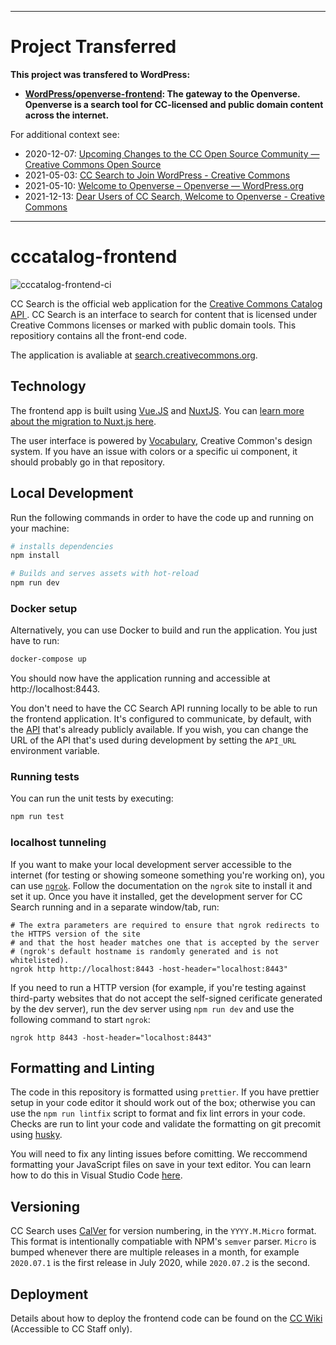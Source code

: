 --------
# Project Transferred
**This project was transfered to WordPress:**
- **[WordPress/openverse-frontend](https://github.com/WordPress/openverse-frontend): The gateway to the Openverse. Openverse is a search tool for CC-licensed and public domain content across the internet.**

For additional context see:
- 2020-12-07: [Upcoming Changes to the CC Open Source Community — Creative Commons Open Source](https://opensource.creativecommons.org/blog/entries/2020-12-07-upcoming-changes-to-community/)
- 2021-05-03: [CC Search to Join WordPress - Creative Commons](https://creativecommons.org/2021/05/03/cc-search-to-join-wordpress/)
- 2021-05-10: [Welcome to Openverse – Openverse — WordPress.org](https://make.wordpress.org/openverse/2021/05/11/hello-world/)
- 2021-12-13: [Dear Users of CC Search, Welcome to Openverse - Creative Commons](https://creativecommons.org/2021/12/13/dear-users-of-cc-search-welcome-to-openverse/)
--------

# cccatalog-frontend

![cccatalog-frontend-ci](https://github.com/creativecommons/cccatalog-frontend/workflows/cccatalog-frontend-ci/badge.svg)

CC Search is the official web application for the [Creative Commons Catalog API
](https://github.com/creativecommons/cccatalog-api). CC Search is an interface to search for content that is licensed under Creative Commons licenses or marked with public domain tools. This repositiory contains all the front-end code.

The application is avaliable at [search.creativecommons.org](https://search.creativecommons.org/).

## Technology

The frontend app is built using [Vue.JS](https://vuejs.org/) and [NuxtJS](https://nuxtjs.org). You can [learn more about the migration to Nuxt.js here](/CODEBASE.md).

The user interface is powered by [Vocabulary](https://github.com/creativecommons/vocabulary), Creative Common's design system. If you have an issue with colors or a specific ui component, it should probably go in that repository.

## Local Development

Run the following commands in order to have the code up and running on your machine:

```bash
# installs dependencies
npm install

# Builds and serves assets with hot-reload
npm run dev
```

### Docker setup

Alternatively, you can use Docker to build and run the application. You just have to run:

```bash
docker-compose up
```

You should now have the application running and accessible at http://localhost:8443.

You don't need to have the CC Search API running locally to be able to run the frontend application. It's configured to communicate, by default, with the [API](https://api.creativecommons.engineering) that's already publicly available. If you wish, you can change the URL of the API that's used during development by setting the `API_URL` environment variable.

### Running tests

You can run the unit tests by executing:

```bash
npm run test
```

### localhost tunneling

If you want to make your local development server accessible to the internet (for testing or showing someone something you're working on), you can use [`ngrok`](https://ngrok.com/). Follow the documentation on the `ngrok` site to install it and set it up. Once you have it installed, get the development server for CC Search running and in a separate window/tab, run:

```
# The extra parameters are required to ensure that ngrok redirects to the HTTPS version of the site
# and that the host header matches one that is accepted by the server
# (ngrok's default hostname is randomly generated and is not whitelisted).
ngrok http http://localhost:8443 -host-header="localhost:8443"
```

If you need to run a HTTP version (for example, if you're testing against third-party websites that do not accept the self-signed cerificate generated by the dev server), run the dev server using `npm run dev` and use the following command to start `ngrok`:

```
ngrok http 8443 -host-header="localhost:8443"
```

## Formatting and Linting

The code in this repository is formatted using `prettier`. If you have prettier setup in your code editor it should work out of the box; otherwise you can use the `npm run lintfix` script to format and fix lint errors in your code. Checks are run to lint your code and validate the formatting on git precomit using [husky](https://github.com/typicode/husky).

You will need to fix any linting issues before comitting. We reccommend formatting your JavaScript files on save in your text editor. You can learn how to do this in Visual Studio Code [here](https://marketplace.visualstudio.com/items?itemName=esbenp.prettier-vscode#format-on-save).

## Versioning

CC Search uses [CalVer](https://calver.org/) for version numbering, in the `YYYY.M.Micro` format. This format is intentionally compatiable with NPM's `semver` parser. `Micro` is bumped whenever there are multiple releases in a month, for example `2020.07.1` is the first release in July 2020, while `2020.07.2` is the second.

## Deployment

Details about how to deploy the frontend code can be found on the [CC Wiki](https://wikijs.creativecommons.org/tech/cc-search/frontend) (Accessible to CC Staff only).
